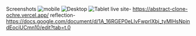 Screenshots
![mobile](https://github.com/user-attachments/assets/9f411a50-ce39-4e21-8c6a-058d0a2e9c68)
![Desktop](https://github.com/user-attachments/assets/604ca6b1-fc85-4dc5-a272-afb924357e9c)
![Tablet](https://github.com/user-attachments/assets/058dae37-5f0e-441c-8f30-0f36b1a9f58d)
live site- https://abstract-clone-ochre.vercel.app/
reflection-https://docs.google.com/document/d/1A_16RGEP0eLlvFwprlXbj_tyMlHsNpindEociUCmn10/edit?tab=t.0
